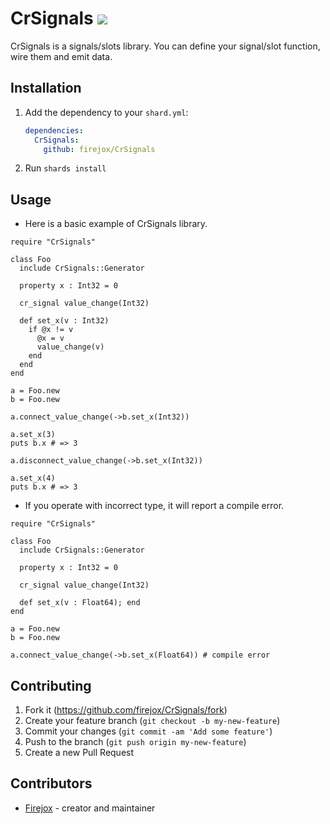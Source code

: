 # CrSignals ![](https://github.com/firejox/CrSignals/workflows/Crystal%20CI/badge.svg?branch=master)

CrSignals is a signals/slots library. You can define your signal/slot function, wire them and emit data.

## Installation

1. Add the dependency to your `shard.yml`:

   ```yaml
   dependencies:
     CrSignals:
       github: firejox/CrSignals
   ```

2. Run `shards install`

## Usage

* Here is a basic example of CrSignals library.

```crystal
require "CrSignals"

class Foo
  include CrSignals::Generator
  
  property x : Int32 = 0

  cr_signal value_change(Int32)

  def set_x(v : Int32)
    if @x != v
      @x = v
      value_change(v)
    end
  end
end

a = Foo.new
b = Foo.new

a.connect_value_change(->b.set_x(Int32))

a.set_x(3)
puts b.x # => 3

a.disconnect_value_change(->b.set_x(Int32))

a.set_x(4)
puts b.x # => 3
```

* If you operate with incorrect type, it will report a compile error.

```crystal
require "CrSignals"

class Foo
  include CrSignals::Generator

  property x : Int32 = 0

  cr_signal value_change(Int32)

  def set_x(v : Float64); end
end

a = Foo.new
b = Foo.new

a.connect_value_change(->b.set_x(Float64)) # compile error
```

## Contributing

1. Fork it (<https://github.com/firejox/CrSignals/fork>)
2. Create your feature branch (`git checkout -b my-new-feature`)
3. Commit your changes (`git commit -am 'Add some feature'`)
4. Push to the branch (`git push origin my-new-feature`)
5. Create a new Pull Request

## Contributors

- [Firejox](https://github.com/firejox) - creator and maintainer
